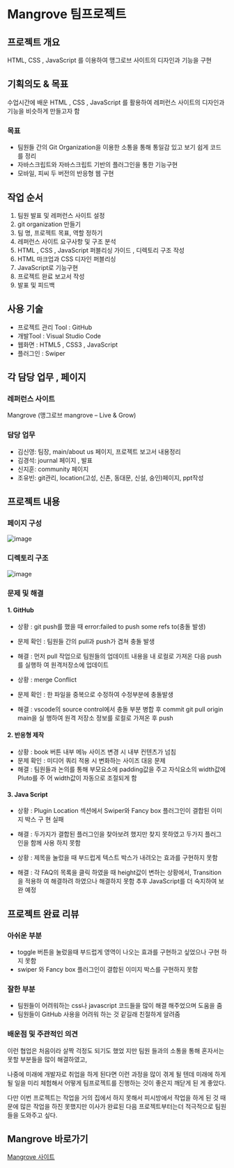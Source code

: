 # Mangrove 팀프로젝트 
## 프로젝트 개요 
HTML, CSS , JavaScript 를 이용하여 맹그로브 사이트의 디자인과 기능을 구현

## 기획의도 & 목표
수업시간에 배운 HTML , CSS , JavaScript 를 활용하여 레퍼런스 사이트의 디자인과 기능을 비슷하게 만들고자 함

### 목표
* 팀원들 간의 Git Organization을 이용한 소통을 통해 통일감 있고 보기 쉽게 코드를 정리
* 자바스크립트와 자바스크립트 기반의 플러그인을 통한 기능구현
* 모바일, 피씨 두 버전의 반응형 웹 구현

## 작업 순서
1. 팀원 발표 및 레퍼런스 사이트 설정
2. git organization 만들기
3. 팀 명, 프로젝트 목표, 역할 정하기
4. 레퍼런스 사이트 요구사항 및 구조 분석
5. HTML , CSS , JavaScript 퍼블리싱 가이드  , 디렉토리 구조 작성
6. HTML 마크업과 CSS 디자인 퍼블리싱
7. JavaScript로 기능구현
8. 프로젝트 완료 보고서 작성
9. 발표 및 피드백

## 사용 기술
* 프로젝트 관리 Tool : GitHub
* 개발Tool : Visual Studio Code
* 웹화면 : HTML5 , CSS3 , JavaScript
* 플러그인 : Swiper

## 각 담당 업무 , 페이지
### 레퍼런스 사이트
Mangrove (맹그로브 mangrove – Live & Grow)

### 담당 업무
* 김신영: 팀장, main/about us 페이지, 프로젝트 보고서 내용정리
* 김경석: journal 페이지 , 발표
* 신지훈: community 페이지
* 조유빈: git관리, location(고성, 신촌, 동대문, 신설, 숭인)페이지, ppt작성


## 프로젝트 내용
### 페이지 구성 
![image](https://github.com/kimgs1234/Mangrove/assets/142865411/4d9c2e70-85b3-4bc0-bc89-f9f94c2dc952) 

### 디렉토리 구조
![image](https://github.com/kimgs1234/Mangrove/assets/142865411/f7e153a5-c1b2-4d9e-b813-c243a4dbfa2a)

### 문제 및 해결
#### 1. GitHub
* 상황 : git push를 했을 때 error:failed to push some refs to(충돌 발생) 
* 문제 확인 : 팀원들 간의 pull과 push가 겹쳐 충돌 발생
* 해결 : 먼저 pull 작업으로 팀원들의 업데이트 내용을 내 로컬로 가져온 다음 push를 실행하
여 원격저장소에 업데이트

* 상황 : merge Conflict
* 문제 확인 : 한 파일을 중복으로 수정하여 수정부분에 충돌발생
* 해결 : vscode의 source control에서 충돌 부분 병합 후 commit git pull origin main을 실
행하여 원격 저장소 정보를 로컬로 가져온 후 push

#### 2. 반응형 제작
* 상황 : book 버튼 내부 메뉴 사이즈 변경 시 내부 컨텐츠가 넘침
* 문제 확인 : 미디어 쿼리 적용 시 변화하는 사이즈 대응 문제
* 해결 : 팀원들과 논의를 통해 부모요소에 padding값을 주고 자식요소의 width값에 Pluto를
주 어 width값이 자동으로 조절되게 함

#### 3. Java Script
* 상황 : Plugin Location 섹션에서 Swiper와 Fancy box 플러그인이 결합된 이미지 박스 구
현 실패
* 해결 : 두가지가 결합된 플러그인을 찾아보려 했지만 찾지 못하였고 두가지 플러그인을 함께
사용 하지 못함

* 상황 : 제목을 눌렀을 때 부드럽게 텍스트 박스가 내려오는 효과를 구현하지 못함
* 해결 : 각 FAQ의 목록을 클릭 하였을 때 height값이 변하는 상황에서, Transition을 적용하
여 해결하려 하였으나 해결하지 못함 추후 JavaScript를 더 숙지하여 보완 예정

## 프로젝트 완료 리뷰
### 아쉬운 부분
* toggle 버튼을 눌렀을때 부드럽게 영역이 나오는 효과를 구현하고 싶었으나 구현 하지 못함
* swiper 와 Fancy box 플러그인이 결합된 이미지 박스를 구현하지 못함

### 잘한 부분
* 팀원들이 어려워하는 css나 javascript 코드들을 많이 해결 해주었으며 도움을 줌
* 팀원들이 GitHub 사용을 어려워 하는 것 같길래 친절하게 알려줌

### 배운점 및 주관적인 의견
이런 협업은 처음이라 살짝 걱정도 되기도 했었 지만 팀원 들과의 소통을 통해 혼자서는 못할 부분들을 많이 해결하였고, <br>

나중에 미래에 개발자로 취업을 하게 된다면 이런 과정을 많이 겪게 될 텐데 미래에 하게 될 일을 미리 체험해서 어떻게 팀프로젝트를 진행하는 것이 좋은지 깨닫게 된 게 좋았다. <br>

다만 이번 프로젝트는 작업을 거의 집에서 하지 못해서 피시방에서 작업을 하게 된 것 때문에 많은 작업을 하진 못했지만 이사가 완료된 다음 프로젝트부터는더 적극적으로 팀원들을 도와주고 싶다. <br>

## Mangrove 바로가기 
<a href=" https://four-programmers.github.io/Mangrove/" target="_blank">Mangrove 사이트</a>
